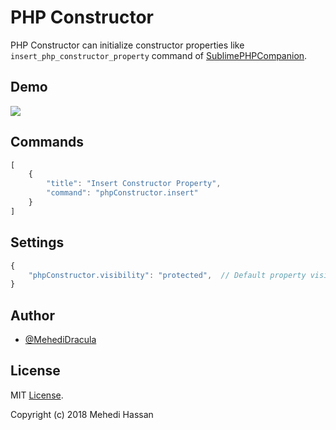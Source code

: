 # PHP Constructor

PHP Constructor can initialize constructor properties like `insert_php_constructor_property` command of [SublimePHPCompanion](https://github.com/erichard/SublimePHPCompanion#insert_php_constructor_property).

## Demo

![](https://i.imgur.com/03N9voW.gif)

## Commands

```javaScript
[
    {
        "title": "Insert Constructor Property",
        "command": "phpConstructor.insert"
    }
]
```

## Settings

```javascript
{
    "phpConstructor.visibility": "protected",  // Default property visibility modifier
}
```

## Author

- [@MehediDracula](https://twitter.com/MehediDracula)

## License

MIT [License](LICENSE).

Copyright (c) 2018 Mehedi Hassan
